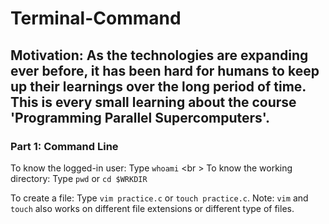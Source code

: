 # Terminal-Command
## Motivation: As the technologies are expanding ever before, it has been hard for humans to keep up their learnings over the long period of time. This is every small learning about the course 'Programming Parallel Supercomputers'. 

### Part 1: Command Line  
To know the logged-in user: Type `whoami` <br \>
To know the working directory: Type `pwd` or `cd $WRKDIR`

To create a file: Type `vim practice.c` or `touch practice.c`. Note: `vim` and `touch` also works on different file extensions or different type of files.


